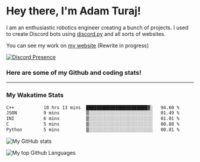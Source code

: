 # Hey there, I'm Adam Turaj!

I am an enthusiastic robotics engineer creating a bunch of projects. I used to create Discord bots using [discord.py](https://github.com/Rapptz/discord.py) and all sorts of websites.

You can see my work on [my website](https://adamturaj.com) (Rewrite in progress)

[![Discord Presence](https://lanyard.cnrad.dev/api/374147012599218176)](https://discord.com/users/374147012599218176)

### Here are some of my Github and coding stats!

---
### My Wakatime Stats
<!--START_SECTION:waka-->

```txt
C++           10 hrs 13 mins  ███████████████████████▓░   94.60 %
JSON          9 mins          ▒░░░░░░░░░░░░░░░░░░░░░░░░   01.49 %
INI           6 mins          ▒░░░░░░░░░░░░░░░░░░░░░░░░   01.01 %
C             5 mins          ▒░░░░░░░░░░░░░░░░░░░░░░░░   00.88 %
Python        5 mins          ▒░░░░░░░░░░░░░░░░░░░░░░░░   00.81 %
```

<!--END_SECTION:waka-->

![My GitHub stats](https://github-readme-stats.vercel.app/api?username=AdamTuraj&count_private=true&theme=dark)

![My top Github Languages](https://github-readme-stats.vercel.app/api/top-langs/?username=AdamTuraj&layout=compact&count_private=true&theme=dark)

